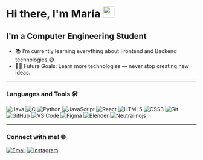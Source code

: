 # Hi there, I'm María <img width="30px" src="https://media.tenor.com/images/3b388fe03da271d2674faf85eb7c3fcd/tenor.gif" />

## I'm a Computer Engineering Student  

- 📚 I’m currently learning everything about Frontend and Backend technologies 😅  
- 💪🏼 Future Goals: Learn more technologies — never stop creating new ideas.

---

### Languages and Tools 🛠️

![Java](http://img.shields.io/badge/-Java-5B4638?style=flat-square&logo=java&logoColor=ffffff)
![C](http://img.shields.io/badge/-C-A8B9CC?style=flat-square&logo=c&logoColor=ffffff)
![Python](http://img.shields.io/badge/-Python-3776AB?style=flat-square&logo=python&logoColor=ffffff)
![JavaScript](https://img.shields.io/badge/-JavaScript-%23F7DF1C?style=flat-square&logo=javascript&logoColor=000000&labelColor=%23F7DF1C&color=%23FFCE5A)
![React](https://img.shields.io/badge/-React-61DAFB?style=flat-square&logo=react&logoColor=ffffff)
![HTML5](https://img.shields.io/badge/-HTML5-%23E44D27?style=flat-square&logo=html5&logoColor=ffffff)
![CSS3](https://img.shields.io/badge/-CSS3-%231572B6?style=flat-square&logo=css3)
![Git](https://img.shields.io/badge/-Git-%23F05032?style=flat-square&logo=git&logoColor=%23ffffff)
![GitHub](https://img.shields.io/badge/-GitHub-181717?style=flat-square&logo=github)
![VS Code](http://img.shields.io/badge/-VS%20Code-007ACC?style=flat-square&logo=visual-studio-code&logoColor=ffffff)
![Figma](https://img.shields.io/badge/-Figma-F24E1E?style=flat-square&logo=figma&logoColor=ffffff)
![Blender](https://img.shields.io/badge/-Blender-F5792A?style=flat-square&logo=blender&logoColor=ffffff)
![Neutralinojs](https://img.shields.io/badge/-Neutralinojs-000000?style=flat-square&logo=neutralinojs&logoColor=ffffff)

---

### Connect with me! 🌐

[![Email](https://img.shields.io/badge/-Email-D14836?style=flat-square&logo=gmail&logoColor=ffffff)](mailto:marifersandoval1@gmail.com)
[![Instagram](https://img.shields.io/badge/-Instagram-E4405F?style=flat-square&logo=instagram&logoColor=ffffff)](https://instagram.com/mariasandvl)

